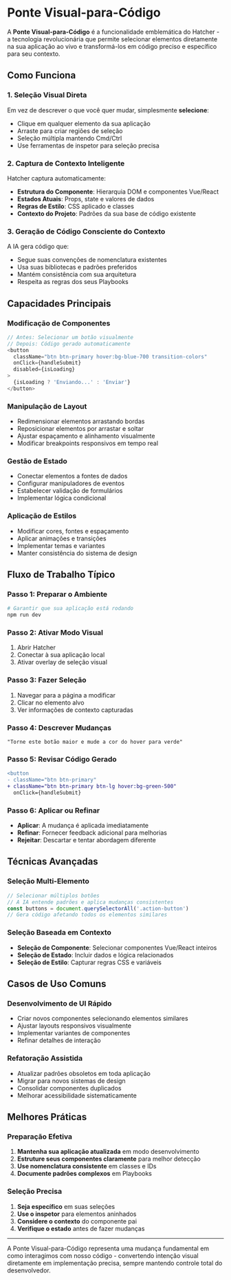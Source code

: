 # Ponte Visual-para-Código

A **Ponte Visual-para-Código** é a funcionalidade emblemática do Hatcher - a tecnologia revolucionária que permite selecionar elementos diretamente na sua aplicação ao vivo e transformá-los em código preciso e específico para seu contexto.

## Como Funciona

### 1. Seleção Visual Direta

Em vez de descrever o que você quer mudar, simplesmente **selecione**:

- Clique em qualquer elemento da sua aplicação
- Arraste para criar regiões de seleção
- Seleção múltipla mantendo Cmd/Ctrl
- Use ferramentas de inspetor para seleção precisa

### 2. Captura de Contexto Inteligente

Hatcher captura automaticamente:

- **Estrutura do Componente**: Hierarquia DOM e componentes Vue/React
- **Estados Atuais**: Props, state e valores de dados
- **Regras de Estilo**: CSS aplicado e classes
- **Contexto do Projeto**: Padrões da sua base de código existente

### 3. Geração de Código Consciente do Contexto

A IA gera código que:

- Segue suas convenções de nomenclatura existentes
- Usa suas bibliotecas e padrões preferidos
- Mantém consistência com sua arquitetura
- Respeita as regras dos seus Playbooks

## Capacidades Principais

### Modificação de Componentes

```javascript
// Antes: Selecionar um botão visualmente
// Depois: Código gerado automaticamente
<button
  className="btn btn-primary hover:bg-blue-700 transition-colors"
  onClick={handleSubmit}
  disabled={isLoading}
>
  {isLoading ? 'Enviando...' : 'Enviar'}
</button>
```

### Manipulação de Layout

- Redimensionar elementos arrastando bordas
- Reposicionar elementos por arrastar e soltar
- Ajustar espaçamento e alinhamento visualmente
- Modificar breakpoints responsivos em tempo real

### Gestão de Estado

- Conectar elementos a fontes de dados
- Configurar manipuladores de eventos
- Estabelecer validação de formulários
- Implementar lógica condicional

### Aplicação de Estilos

- Modificar cores, fontes e espaçamento
- Aplicar animações e transições
- Implementar temas e variantes
- Manter consistência do sistema de design

## Fluxo de Trabalho Típico

### Passo 1: Preparar o Ambiente

```bash
# Garantir que sua aplicação está rodando
npm run dev
```

### Passo 2: Ativar Modo Visual

1. Abrir Hatcher
2. Conectar à sua aplicação local
3. Ativar overlay de seleção visual

### Passo 3: Fazer Seleção

1. Navegar para a página a modificar
2. Clicar no elemento alvo
3. Ver informações de contexto capturadas

### Passo 4: Descrever Mudanças

```
"Torne este botão maior e mude a cor do hover para verde"
```

### Passo 5: Revisar Código Gerado

```diff
<button
- className="btn btn-primary"
+ className="btn btn-primary btn-lg hover:bg-green-500"
  onClick={handleSubmit}
```

### Passo 6: Aplicar ou Refinar

- **Aplicar**: A mudança é aplicada imediatamente
- **Refinar**: Fornecer feedback adicional para melhorias
- **Rejeitar**: Descartar e tentar abordagem diferente

## Técnicas Avançadas

### Seleção Multi-Elemento

```javascript
// Selecionar múltiplos botões
// A IA entende padrões e aplica mudanças consistentes
const buttons = document.querySelectorAll('.action-button')
// Gera código afetando todos os elementos similares
```

### Seleção Baseada em Contexto

- **Seleção de Componente**: Selecionar componentes Vue/React inteiros
- **Seleção de Estado**: Incluir dados e lógica relacionados
- **Seleção de Estilo**: Capturar regras CSS e variáveis

## Casos de Uso Comuns

### Desenvolvimento de UI Rápido

- Criar novos componentes selecionando elementos similares
- Ajustar layouts responsivos visualmente
- Implementar variantes de componentes
- Refinar detalhes de interação

### Refatoração Assistida

- Atualizar padrões obsoletos em toda aplicação
- Migrar para novos sistemas de design
- Consolidar componentes duplicados
- Melhorar acessibilidade sistematicamente

## Melhores Práticas

### Preparação Efetiva

1. **Mantenha sua aplicação atualizada** em modo desenvolvimento
2. **Estruture seus componentes claramente** para melhor detecção
3. **Use nomenclatura consistente** em classes e IDs
4. **Documente padrões complexos** em Playbooks

### Seleção Precisa

1. **Seja específico** em suas seleções
2. **Use o inspetor** para elementos aninhados
3. **Considere o contexto** do componente pai
4. **Verifique o estado** antes de fazer mudanças

---

A Ponte Visual-para-Código representa uma mudança fundamental em como interagimos com nosso código - convertendo intenção visual diretamente em implementação precisa, sempre mantendo controle total do desenvolvedor.
